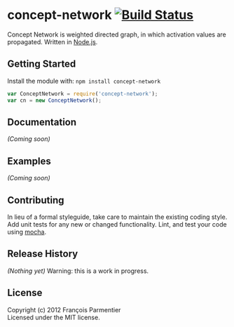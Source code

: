 # concept-network [![Build Status](https://secure.travis-ci.org/parmentf/node-concept-network.png)](http://travis-ci.org/parmentf/node-concept-network)

Concept Network is weighted directed graph, in which activation values are propagated. Written in [Node.js](http://nodejs.org).

## Getting Started
Install the module with: `npm install concept-network`

```javascript
var ConceptNetwork = require('concept-network');
var cn = new ConceptNetwork();
```

## Documentation
_(Coming soon)_

## Examples
_(Coming soon)_

## Contributing
In lieu of a formal styleguide, take care to maintain the existing coding style. Add unit tests for any new or changed functionality. Lint, and test your code using [mocha](http://visionmedia.github.com/mocha/).

## Release History
_(Nothing yet)_
Warning: this is a work in progress.

## License
Copyright (c) 2012 François Parmentier  
Licensed under the MIT license.
